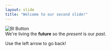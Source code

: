 ```yaml
---
layout: slide
title: "Welcome to our second slide!"
---
```

![BI Button](https://yseop.com/wp-content/uploads/2017/05/Business-Intelligence-Tools-History.jpg)  
We're living the **future** so the *present* is our *past*.

Use the left arrow to go back!
